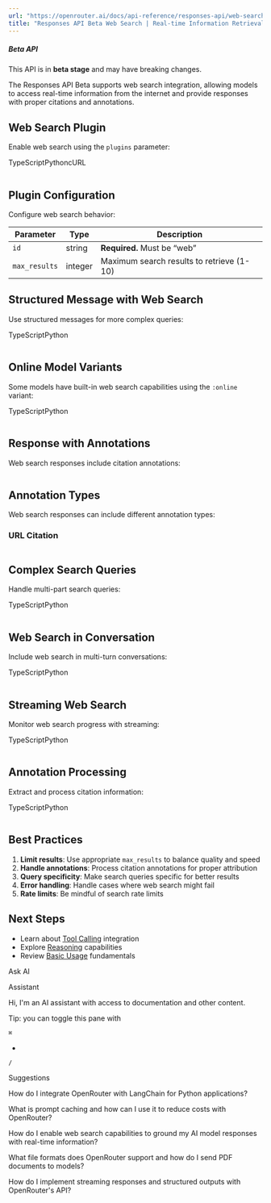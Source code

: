 ```yaml
---
url: "https://openrouter.ai/docs/api-reference/responses-api/web-search"
title: "Responses API Beta Web Search | Real-time Information Retrieval | OpenRouter | Documentation"
---
```


##### Beta API

This API is in **beta stage** and may have breaking changes.

The Responses API Beta supports web search integration, allowing models to access real-time information from the internet and provide responses with proper citations and annotations.

## Web Search Plugin

Enable web search using the `plugins` parameter:

TypeScriptPythoncURL

```code-block text-sm

```

## Plugin Configuration

Configure web search behavior:

| Parameter | Type | Description |
| --- | --- | --- |
| `id` | string | **Required.** Must be “web” |
| `max_results` | integer | Maximum search results to retrieve (1-10) |

## Structured Message with Web Search

Use structured messages for more complex queries:

TypeScriptPython

```code-block text-sm

```

## Online Model Variants

Some models have built-in web search capabilities using the `:online` variant:

TypeScriptPython

```code-block text-sm

```

## Response with Annotations

Web search responses include citation annotations:

```code-block text-sm

```

## Annotation Types

Web search responses can include different annotation types:

### URL Citation

```code-block text-sm

```

## Complex Search Queries

Handle multi-part search queries:

TypeScriptPython

```code-block text-sm

```

## Web Search in Conversation

Include web search in multi-turn conversations:

TypeScriptPython

```code-block text-sm

```

## Streaming Web Search

Monitor web search progress with streaming:

TypeScriptPython

```code-block text-sm

```

## Annotation Processing

Extract and process citation information:

TypeScriptPython

```code-block text-sm

```

## Best Practices

1. **Limit results**: Use appropriate `max_results` to balance quality and speed
2. **Handle annotations**: Process citation annotations for proper attribution
3. **Query specificity**: Make search queries specific for better results
4. **Error handling**: Handle cases where web search might fail
5. **Rate limits**: Be mindful of search rate limits

## Next Steps

- Learn about [Tool Calling](https://openrouter.ai/docs/api-reference/responses-api/tool-calling) integration
- Explore [Reasoning](https://openrouter.ai/docs/api-reference/responses-api/reasoning) capabilities
- Review [Basic Usage](https://openrouter.ai/docs/api-reference/responses-api/basic-usage) fundamentals

Ask AI

Assistant

Hi, I'm an AI assistant with access to documentation and other content.

Tip: you can toggle this pane with

`⌘`

+

`/`

Suggestions

How do I integrate OpenRouter with LangChain for Python applications?

What is prompt caching and how can I use it to reduce costs with OpenRouter?

How do I enable web search capabilities to ground my AI model responses with real-time information?

What file formats does OpenRouter support and how do I send PDF documents to models?

How do I implement streaming responses and structured outputs with OpenRouter's API?